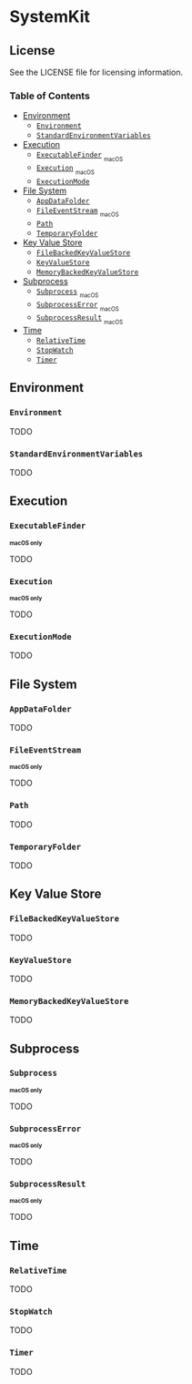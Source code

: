 
# SystemKit

## License

See the LICENSE file for licensing information.

### Table of Contents

- [Environment](#environment)
    - [`Environment`](#environment-1)
    - [`StandardEnvironmentVariables`](#standardenvironmentvariables)
- [Execution](#execution)
    - [`ExecutableFinder`](#executablefinder) <sub><sub>macOS</sub></sub>
    - [`Execution`](#execution-1) <sub><sub>macOS</sub></sub>
    - [`ExecutionMode`](#executionmode)
- [File System](#file-system)
    - [`AppDataFolder`](#appdatafolder)
    - [`FileEventStream`](#fileeventstream) <sub><sub>macOS</sub></sub>
    - [`Path`](#path)
    - [`TemporaryFolder`](#temporaryfolder)
- [Key Value Store](#key-value-store)
    - [`FileBackedKeyValueStore`](#filebackedkeyvaluestore)
    - [`KeyValueStore`](#keyvaluestore)
    - [`MemoryBackedKeyValueStore`](#memorybackedkeyvaluestore)
- [Subprocess](#subprocess)
    - [`Subprocess`](#subprocess) <sub><sub>macOS</sub></sub>
    - [`SubprocessError`](#subprocesserror) <sub><sub>macOS</sub></sub>
    - [`SubprocessResult`](#subprocessresult) <sub><sub>macOS</sub></sub>
- [Time](#time)
    - [`RelativeTime`](#relativetime)
    - [`StopWatch`](#stopwatch)
    - [`Timer`](#timer)

## Environment

### `Environment`

TODO

### `StandardEnvironmentVariables`

TODO

## Execution

### `ExecutableFinder`

<sup><sup>**macOS only**<sup></sup>

TODO

### `Execution`

<sup><sup>**macOS only**<sup></sup>

TODO

### `ExecutionMode`

TODO

## File System

### `AppDataFolder`

TODO

### `FileEventStream`

<sup><sup>**macOS only**<sup></sup>

TODO

### `Path`

TODO

### `TemporaryFolder`

TODO

## Key Value Store

### `FileBackedKeyValueStore`

TODO

### `KeyValueStore`

TODO

### `MemoryBackedKeyValueStore`

TODO

## Subprocess

### `Subprocess`

<sup><sup>**macOS only**<sup></sup>

TODO

### `SubprocessError`

<sup><sup>**macOS only**<sup></sup>

TODO

### `SubprocessResult`

<sup><sup>**macOS only**<sup></sup>

TODO

## Time

### `RelativeTime`

TODO

### `StopWatch`

TODO

### `Timer`

TODO
